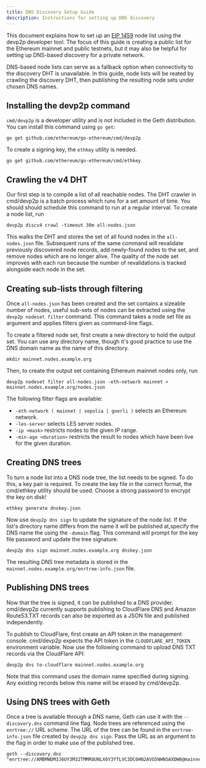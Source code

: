 ```yaml
---
title: DNS Discovery Setup Guide
description: Instructions for setting up DNS discovery
---
```


This document explains how to set up an [EIP 1459](https://eips.ethereum.org/EIPS/eip-1459) node list using the devp2p developer tool. The focus of this guide is creating a public list for the Ethereum mainnet and public testnets, but it may also be helpful for setting up DNS-based discovery for a private network.

DNS-based node lists can serve as a fallback option when connectivity to the discovery DHT is unavailable. In this guide, node lists will be reated by crawling the discovery DHT, then publishing the resulting node sets under chosen DNS names.

## Installing the devp2p command

`cmd/devp2p` is a developer utility and is not included in the Geth distribution. You can install this command using `go get`:

```shell
go get github.com/ethereum/go-ethereum/cmd/devp2p
```

To create a signing key, the `ethkey` utility is needed.

```shell
go get github.com/ethereum/go-ethereum/cmd/ethkey
```

## Crawling the v4 DHT

Our first step is to compile a list of all reachable nodes. The DHT crawler in cmd/devp2p is a batch process which runs for a set amount of time. You should should schedule this command to run at a regular interval. To create a node list, run

```shell
devp2p discv4 crawl -timeout 30m all-nodes.json
```

This walks the DHT and stores the set of all found nodes in the `all-nodes.json` file.
Subsequent runs of the same command will revalidate previously discovered node records,
add newly-found nodes to the set, and remove nodes which are no longer alive. The quality
of the node set improves with each run because the number of revalidations is tracked
alongside each node in the set.

## Creating sub-lists through filtering

Once `all-nodes.json` has been created and the set contains a sizeable number of nodes,
useful sub-sets of nodes can be extracted using the `devp2p nodeset filter` command. This
command takes a node set file as argument and applies filters given as command-line flags.

To create a filtered node set, first create a new directory to hold the output set. You
can use any directory name, though it's good practice to use the DNS domain name as the
name of this directory.

```shell
mkdir mainnet.nodes.example.org
```

Then, to create the output set containing Ethereum mainnet nodes only, run

```shell
devp2p nodeset filter all-nodes.json -eth-network mainnet > mainnet.nodes.example.org/nodes.json
```

The following filter flags are available:

- `-eth-network ( mainnet | sepolia | goerli )` selects an Ethereum network.
- `-les-server` selects LES server nodes.
- `-ip <mask>` restricts nodes to the given IP range.
- `-min-age <duration>` restricts the result to nodes which have been live for the
  given duration.

## Creating DNS trees

To turn a node list into a DNS node tree, the list needs to be signed. To do this, a key pair is required. To create the key file in the correct format, the cmd/ethkey utility should be used. Choose a strong password to encrypt the key on disk!

```shell
ethkey generate dnskey.json
```

Now use `devp2p dns sign` to update the signature of the node list. If the list's directory name differs from the name it will be published at,specify the DNS name the using the `-domain` flag. This command will prompt for the key file password and update the tree signature.

```shell
devp2p dns sign mainnet.nodes.example.org dnskey.json
```

The resulting DNS tree metadata is stored in the `mainnet.nodes.example.org/enrtree-info.json` file.

## Publishing DNS trees

Now that the tree is signed, it can be published to a DNS provider. cmd/devp2p currently supports publishing to CloudFlare DNS and Amazon Route53.TXT records can also be exported as a JSON file and published independently.

To publish to CloudFlare, first create an API token in the management console. cmd/devp2p expects the API token in the `CLOUDFLARE_API_TOKEN` environment variable. Now use the following command to upload DNS TXT records via the CloudFlare API:

```shell
devp2p dns to-cloudflare mainnet.nodes.example.org
```

Note that this command uses the domain name specified during signing. Any existing records below this name will be erased by cmd/devp2p.

## Using DNS trees with Geth

Once a tree is available through a DNS name, Geth can use it with the `--discovery.dns` command line flag. Node trees are referenced using the `enrtree://` URL scheme. The URL of the tree can be found in the `enrtree-info.json` file created by `devp2p dns sign`. Pass the URL as an argument to the flag in order to make use of the published tree.

```shell
geth --discovery.dns "enrtree://AMBMWDM3J6UY3M32TMMROUNLX6Y3YTLVC3DC6HN2AVG5NHNSAXDW6@mainnet.nodes.example.org"
```
